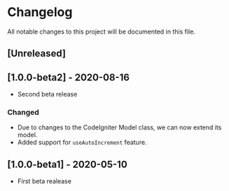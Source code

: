 # Changelog
All notable changes to this project will be documented in this file.

## [Unreleased]

## [1.0.0-beta2] - 2020-08-16
- Second beta release 

### Changed
- Due to changes to the CodeIgniter Model class, we can now extend its model.
- Added support for `useAutoIncrement` feature.

## [1.0.0-beta1] - 2020-05-10
- First beta realease
